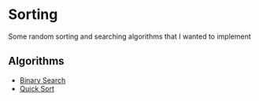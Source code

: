 # Sorting

Some random sorting and searching algorithms that I wanted to implement

## Algorithms

-   [Binary Search](./binary-search/)
-   [Quick Sort](./quick-sort/)
